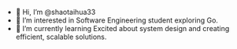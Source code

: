 - 👋 Hi, I’m @shaotaihua33
- 👀 I’m interested in Software Engineering student exploring Go. 
- 🌱 I’m currently learning Excited about system design and creating efficient, scalable solutions.
